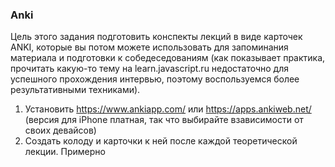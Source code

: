 ### Anki

Цель этого задания подготовить конспекты лекций в виде карточек ANKI, которые вы потом можете использовать для запоминания
материала и подготовки к собедеседованиям (как показывает практика, прочитать какую-то тему на learn.javascript.ru 
недостаточно для успешного прохождения интервью, поэтому воспользуемся более результативными техниками).

1) Установить https://www.ankiapp.com/ или https://apps.ankiweb.net/ (версия для iPhone платная, так что выбирайте взависимости от своих девайсов)
2) Создать колоду и карточки к ней после каждой теоретической лекции. 
Примерно
